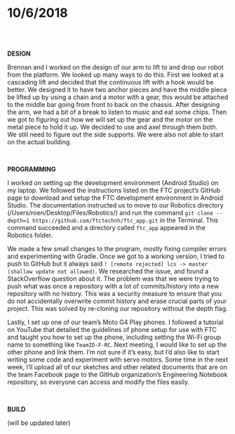 # 10/6/2018
<br>
<br>

**DESIGN**

Brennan and I worked on the design of our arm to lift to and drop our robot from the platform. We looked up many ways to do this. First we looked at a cascading lift and decided that the continuous lift with a hook would be better. We designed it to have two anchor pieces and have the middle piece be lifted up by using a chain and a motor with a gear, this would be attached to the middle bar going from front to back on the chassis. After designing the arm, we had a bit of a break to listen to music and eat some chips. Then we got to figuring out how we will set up the gear and the motor on the metal piece to hold it up. We decided to use and axel through them both. We still need to figure out the side supports. We were also not able to start on the actual building.

<br>

**PROGRAMMING**

I worked on setting up the development environment (Android Studio) on my laptop. We followed the instructions listed on the FTC project’s GitHub page to download and setup the FTC development environment in Android Studio. The documentation instructed us to move to our Robotics directory (/Users/roen/Desktop/Files/Robotics/) and run the command ```git clone --depth=1 https://github.com/ftctechnh/ftc_app.git``` in the Terminal. This command succeeded and a directory called ```ftc_app``` appeared in the Robotics folder.

We made a few small changes to the program, mostly fixing compiler errors and experimenting with Gradle. Once we got to a working version, I tried to push to GitHub but it always said ```! [remote rejected] lcs -> master (shallow update not allowed)```. We researched the issue, and found a StackOverflow question about it. The problem was that we were trying to push what was once a repository with a lot of commits/history into a new repository with no history. This was a security measure to ensure that you do not accidentally overwrite commit history and erase crucial parts of your project. This was solved by re-cloning our repository without the depth flag.

Lastly, I set up one of our team’s Moto G4 Play phones. I followed a tutorial on YouTube that detailed the guidelines of phone setup for use with FTC and taught you how to set up the phone, including setting the Wi-Fi group name to something like ```TeamID-F-RC```. Next meeting, I would like to set up the other phone and link them. I’m not sure if it’s easy, but I’d also like to start writing some code and experiment with servo motors. Some time in the next week, I’ll upload all of our sketches and other related documents that are on the team Facebook page to the GitHub organization’s Engineering Notebook repository, so everyone can access and modify the files easily.

<br>

**BUILD**

(will be updated later)

